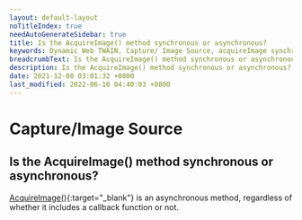 ```yaml
---
layout: default-layout
noTitleIndex: true
needAutoGenerateSidebar: true
title: Is the AcquireImage() method synchronous or asynchronous?
keywords: Dynamic Web TWAIN, Capture/ Image Source, acquireImage synchronous, asynchronous
breadcrumbText: Is the AcquireImage() method synchronous or asynchronous?
description: Is the AcquireImage() method synchronous or asynchronous?
date: 2021-12-08 03:01:32 +0800
last_modified: 2022-06-10 04:40:03 +0800
---
```


# Capture/Image Source

## Is the AcquireImage() method synchronous or asynchronous?

[AcquireImage()](/_articles/info/api/WebTwain_Acquire.md#acquireimage){:target="_blank"} is an asynchronous method, regardless of whether it includes a callback function or not.
